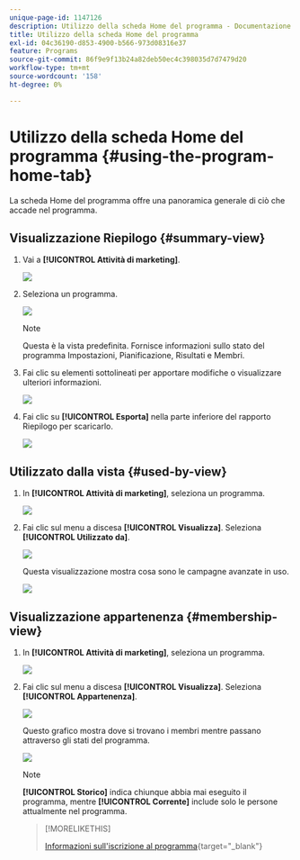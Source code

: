 ```yaml
---
unique-page-id: 1147126
description: Utilizzo della scheda Home del programma - Documentazione di Marketo - Documentazione del prodotto
title: Utilizzo della scheda Home del programma
exl-id: 04c36190-d853-4900-b566-973d08316e37
feature: Programs
source-git-commit: 86f9e9f13b24a82deb50ec4c398035d7d7479d20
workflow-type: tm+mt
source-wordcount: '158'
ht-degree: 0%

---
```


# Utilizzo della scheda Home del programma {#using-the-program-home-tab}

La scheda Home del programma offre una panoramica generale di ciò che accade nel programma.

## Visualizzazione Riepilogo {#summary-view}

1. Vai a **[!UICONTROL Attività di marketing]**.

   ![](assets/login-marketing-activities-1.png)

1. Seleziona un programma.

   ![](assets/image2014-9-18-17-3a1-3a55.png)

   >[!NOTE]
   >
   >Questa è la vista predefinita. Fornisce informazioni sullo stato del programma Impostazioni, Pianificazione, Risultati e Membri.

1. Fai clic su elementi sottolineati per apportare modifiche o visualizzare ulteriori informazioni.

   ![](assets/image2014-9-18-17-3a2-3a53.png)

1. Fai clic su **[!UICONTROL Esporta]** nella parte inferiore del rapporto Riepilogo per scaricarlo.

   ![](assets/image2014-9-18-17-3a3-3a47.png)

## Utilizzato dalla vista {#used-by-view}

1. In **[!UICONTROL Attività di marketing]**, seleziona un programma.

   ![](assets/image2014-9-18-17-3a4-3a24.png)

1. Fai clic sul menu a discesa **[!UICONTROL Visualizza]**. Seleziona **[!UICONTROL Utilizzato da]**.

   ![](assets/image2014-9-18-17-3a5-3a2.png)

   Questa visualizzazione mostra cosa sono le campagne avanzate in uso.

   ![](assets/image2014-9-18-17-3a6-3a4.png)

## Visualizzazione appartenenza {#membership-view}

1. In **[!UICONTROL Attività di marketing]**, seleziona un programma.

   ![](assets/image2014-9-18-17-3a7-3a25.png)

1. Fai clic sul menu a discesa **[!UICONTROL Visualizza]**. Seleziona **[!UICONTROL Appartenenza]**.

   ![](assets/image2014-9-18-17-3a7-3a49.png)

   Questo grafico mostra dove si trovano i membri mentre passano attraverso gli stati del programma.

   ![](assets/image2014-9-18-17-3a8-3a1.png)

   >[!NOTE]
   >
   >**[!UICONTROL Storico]** indica chiunque abbia mai eseguito il programma, mentre **[!UICONTROL Corrente]** include solo le persone attualmente nel programma.

   >[!MORELIKETHIS]
   >
   >[Informazioni sull&#39;iscrizione al programma](/help/marketo/product-docs/core-marketo-concepts/programs/creating-programs/understanding-program-membership.md){target="_blank"}
